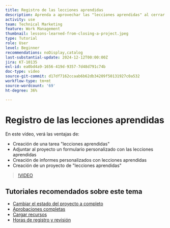 ```yaml
---
title: Registro de las lecciones aprendidas
description: Aprenda a aprovechar las "lecciones aprendidas" al cerrar un proyecto.
activity: use
team: Technical Marketing
feature: Work Management
thumbnail: lessons-learned-from-closing-a-project.jpeg
type: Tutorial
role: User
level: Beginner
recommendations: noDisplay,catalog
last-substantial-update: 2024-12-12T00:00:00Z
jira: KT-10135
exl-id: ea0bd4a9-1656-419d-9357-7d48d791c74b
doc-type: video
source-git-commit: d17df7162ccaab6b62db34209f50131927c0a532
workflow-type: tm+mt
source-wordcount: '69'
ht-degree: 36%

---
```


# Registro de las lecciones aprendidas

En este vídeo, verá las ventajas de:

* Creación de una tarea &quot;lecciones aprendidas&quot;
* Adjuntar al proyecto un formulario personalizado con las lecciones aprendidas
* Creación de informes personalizados con lecciones aprendidas
* Creación de un proyecto de &quot;lecciones aprendidas&quot;

>[!VIDEO](https://video.tv.adobe.com/v/3441015/?quality=12&learn=on&enablevpops&captions=spa)

## Tutoriales recomendados sobre este tema

* [Cambiar el estado del proyecto a completo](/help/manage-work/projects/change-the-project-status.md)
* [Aprobaciones completas](/help/manage-work/close-a-project/complete-approvals.md)
* [Cargar recursos](/help/manage-work/close-a-project/upload-assets.md)
* [Horas de registro y revisión](/help/manage-work/close-a-project/log-and-review-hours.md)
